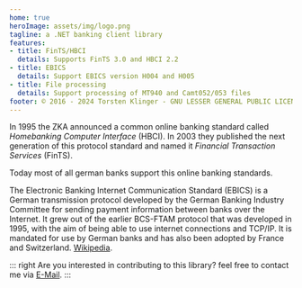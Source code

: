 ```yaml
---
home: true
heroImage: assets/img/logo.png
tagline: a .NET banking client library
features:
- title: FinTS/HBCI
  details: Supports FinTS 3.0 and HBCI 2.2
- title: EBICS
  details: Support EBICS version H004 and H005
- title: File processing
  details: Support processing of MT940 and Camt052/053 files
footer: © 2016 - 2024 Torsten Klinger - GNU LESSER GENERAL PUBLIC LICENSE Version 3, 29 June 2007
---
```

<!--
actionText: Download →
actionLink: /package/
-->

In 1995 the ZKA announced a common online banking standard called *Homebanking Computer Interface* (HBCI). In 2003 they published the next generation of this protocol standard and named it *Financial Transaction Services* (FinTS).

Today most of all german banks support this online banking standards.

The Electronic Banking Internet Communication Standard (EBICS) is a German transmission protocol developed by the German Banking Industry Committee for sending payment information between banks over the Internet. It grew out of the earlier BCS-FTAM protocol that was developed in 1995, with the aim of being able to use internet connections and TCP/IP. It is mandated for use by German banks and has also been adopted by France and Switzerland. [Wikipedia](https://en.wikipedia.org/wiki/Electronic_Banking_Internet_Communication_Standard).

::: right
Are you interested in contributing to this library? feel free to contact me via [E-Mail](mailto:torsten.klinger@googlemail.com).
:::
